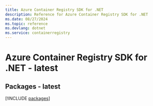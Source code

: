 ```yaml
---
title: Azure Container Registry SDK for .NET
description: Reference for Azure Container Registry SDK for .NET
ms.date: 08/27/2024
ms.topic: reference
ms.devlang: dotnet
ms.service: containerregistry
---
```

# Azure Container Registry SDK for .NET - latest
## Packages - latest
[!INCLUDE [packages](container-registry-index.md)]